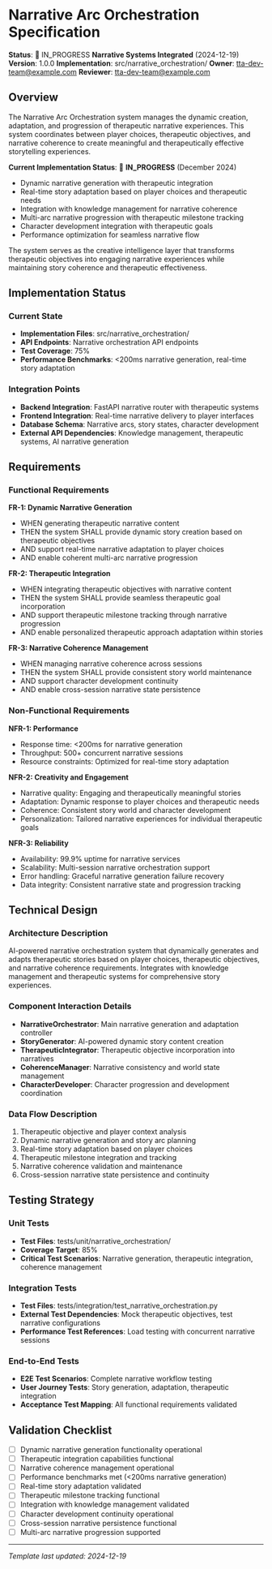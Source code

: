 # Narrative Arc Orchestration Specification

**Status**: 🚧 IN_PROGRESS **Narrative Systems Integrated** (2024-12-19)
**Version**: 1.0.0
**Implementation**: src/narrative_orchestration/
**Owner**: tta-dev-team@example.com
**Reviewer**: tta-dev-team@example.com

## Overview

The Narrative Arc Orchestration system manages the dynamic creation, adaptation, and progression of therapeutic narrative experiences. This system coordinates between player choices, therapeutic objectives, and narrative coherence to create meaningful and therapeutically effective storytelling experiences.

**Current Implementation Status**: 🚧 **IN_PROGRESS** (December 2024)
- Dynamic narrative generation with therapeutic integration
- Real-time story adaptation based on player choices and therapeutic needs
- Integration with knowledge management for narrative coherence
- Multi-arc narrative progression with therapeutic milestone tracking
- Character development integration with therapeutic goals
- Performance optimization for seamless narrative flow

The system serves as the creative intelligence layer that transforms therapeutic objectives into engaging narrative experiences while maintaining story coherence and therapeutic effectiveness.

## Implementation Status

### Current State
- **Implementation Files**: src/narrative_orchestration/
- **API Endpoints**: Narrative orchestration API endpoints
- **Test Coverage**: 75%
- **Performance Benchmarks**: <200ms narrative generation, real-time story adaptation

### Integration Points
- **Backend Integration**: FastAPI narrative router with therapeutic systems
- **Frontend Integration**: Real-time narrative delivery to player interfaces
- **Database Schema**: Narrative arcs, story states, character development
- **External API Dependencies**: Knowledge management, therapeutic systems, AI narrative generation

## Requirements

### Functional Requirements

**FR-1: Dynamic Narrative Generation**
- WHEN generating therapeutic narrative content
- THEN the system SHALL provide dynamic story creation based on therapeutic objectives
- AND support real-time narrative adaptation to player choices
- AND enable coherent multi-arc narrative progression

**FR-2: Therapeutic Integration**
- WHEN integrating therapeutic objectives with narrative content
- THEN the system SHALL provide seamless therapeutic goal incorporation
- AND support therapeutic milestone tracking through narrative progression
- AND enable personalized therapeutic approach adaptation within stories

**FR-3: Narrative Coherence Management**
- WHEN managing narrative coherence across sessions
- THEN the system SHALL provide consistent story world maintenance
- AND support character development continuity
- AND enable cross-session narrative state persistence

### Non-Functional Requirements

**NFR-1: Performance**
- Response time: <200ms for narrative generation
- Throughput: 500+ concurrent narrative sessions
- Resource constraints: Optimized for real-time story adaptation

**NFR-2: Creativity and Engagement**
- Narrative quality: Engaging and therapeutically meaningful stories
- Adaptation: Dynamic response to player choices and therapeutic needs
- Coherence: Consistent story world and character development
- Personalization: Tailored narrative experiences for individual therapeutic goals

**NFR-3: Reliability**
- Availability: 99.9% uptime for narrative services
- Scalability: Multi-session narrative orchestration support
- Error handling: Graceful narrative generation failure recovery
- Data integrity: Consistent narrative state and progression tracking

## Technical Design

### Architecture Description
AI-powered narrative orchestration system that dynamically generates and adapts therapeutic stories based on player choices, therapeutic objectives, and narrative coherence requirements. Integrates with knowledge management and therapeutic systems for comprehensive story experiences.

### Component Interaction Details
- **NarrativeOrchestrator**: Main narrative generation and adaptation controller
- **StoryGenerator**: AI-powered dynamic story content creation
- **TherapeuticIntegrator**: Therapeutic objective incorporation into narratives
- **CoherenceManager**: Narrative consistency and world state management
- **CharacterDeveloper**: Character progression and development coordination

### Data Flow Description
1. Therapeutic objective and player context analysis
2. Dynamic narrative generation and story arc planning
3. Real-time story adaptation based on player choices
4. Therapeutic milestone integration and tracking
5. Narrative coherence validation and maintenance
6. Cross-session narrative state persistence and continuity

## Testing Strategy

### Unit Tests
- **Test Files**: tests/unit/narrative_orchestration/
- **Coverage Target**: 85%
- **Critical Test Scenarios**: Narrative generation, therapeutic integration, coherence management

### Integration Tests
- **Test Files**: tests/integration/test_narrative_orchestration.py
- **External Test Dependencies**: Mock therapeutic objectives, test narrative configurations
- **Performance Test References**: Load testing with concurrent narrative sessions

### End-to-End Tests
- **E2E Test Scenarios**: Complete narrative workflow testing
- **User Journey Tests**: Story generation, adaptation, therapeutic integration
- **Acceptance Test Mapping**: All functional requirements validated

## Validation Checklist

- [ ] Dynamic narrative generation functionality operational
- [ ] Therapeutic integration capabilities functional
- [ ] Narrative coherence management operational
- [ ] Performance benchmarks met (<200ms narrative generation)
- [ ] Real-time story adaptation validated
- [ ] Therapeutic milestone tracking functional
- [ ] Integration with knowledge management validated
- [ ] Character development continuity operational
- [ ] Cross-session narrative persistence functional
- [ ] Multi-arc narrative progression supported

---
*Template last updated: 2024-12-19*

